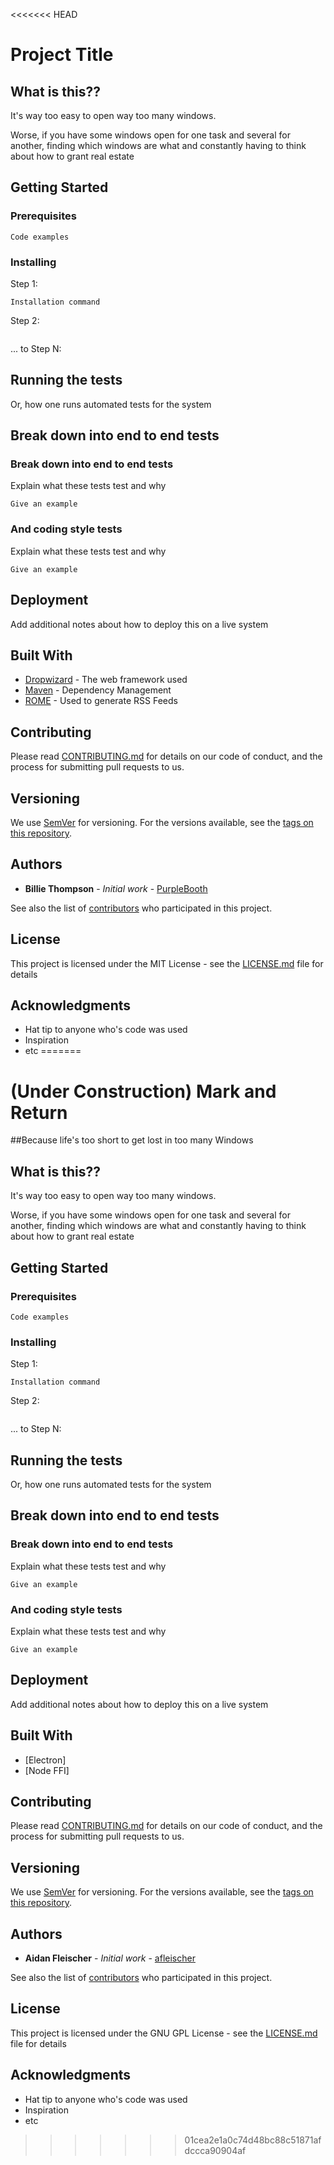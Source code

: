 <<<<<<< HEAD
# Project Title 


## What is this??

It's way too easy to open way too many windows.  

Worse, if you have some windows open for one task and several for another, finding which windows are what and constantly having to think about how to grant real estate 


## Getting Started


### Prerequisites



```
Code examples
```

### Installing


Step 1: 

```
Installation command
```

Step 2:
```

```

... to Step N:


## Running the tests

Or, how one runs automated tests for the system

## Break down into end to end tests



### Break down into end to end tests

Explain what these tests test and why

```
Give an example
```

### And coding style tests

Explain what these tests test and why

```
Give an example
```

## Deployment

Add additional notes about how to deploy this on a live system

## Built With

* [Dropwizard](http://www.dropwizard.io/1.0.2/docs/) - The web framework used
* [Maven](https://maven.apache.org/) - Dependency Management
* [ROME](https://rometools.github.io/rome/) - Used to generate RSS Feeds

## Contributing

Please read [CONTRIBUTING.md](https://gist.github.com/PurpleBooth/b24679402957c63ec426) for details on our code of conduct, and the process for submitting pull requests to us.

## Versioning

We use [SemVer](http://semver.org/) for versioning. For the versions available, see the [tags on this repository](https://github.com/your/project/tags). 

## Authors

* **Billie Thompson** - *Initial work* - [PurpleBooth](https://github.com/PurpleBooth)

See also the list of [contributors](https://github.com/your/project/contributors) who participated in this project.

## License

This project is licensed under the MIT License - see the [LICENSE.md](LICENSE.md) file for details

## Acknowledgments

* Hat tip to anyone who's code was used
* Inspiration
* etc
=======
# (Under Construction) Mark and Return  
##Because life's too short to get lost in too many Windows


## What is this??

It's way too easy to open way too many windows.  

Worse, if you have some windows open for one task and several for another, finding which windows are what and constantly having to think about how to grant real estate 


## Getting Started


### Prerequisites



```
Code examples
```

### Installing


Step 1: 

```
Installation command
```

Step 2:
```

```

... to Step N:


## Running the tests

Or, how one runs automated tests for the system

## Break down into end to end tests



### Break down into end to end tests

Explain what these tests test and why

```
Give an example
```

### And coding style tests

Explain what these tests test and why

```
Give an example
```

## Deployment

Add additional notes about how to deploy this on a live system

## Built With

* [Electron]
* [Node FFI]

## Contributing

Please read [CONTRIBUTING.md](https://gist.github.com/PurpleBooth/b24679402957c63ec426) for details on our code of conduct, and the process for submitting pull requests to us.

## Versioning

We use [SemVer](http://semver.org/) for versioning. For the versions available, see the [tags on this repository](https://github.com/your/project/tags). 

## Authors

* **Aidan Fleischer** - *Initial work* - [afleischer](https://github.com/afleischer)

See also the list of [contributors](https://github.com/your/project/contributors) who participated in this project.

## License

This project is licensed under the GNU GPL License - see the [LICENSE.md](LICENSE.md) file for details

## Acknowledgments

* Hat tip to anyone who's code was used
* Inspiration
* etc
>>>>>>> 01cea2e1a0c74d48bc88c51871afdccca90904af
